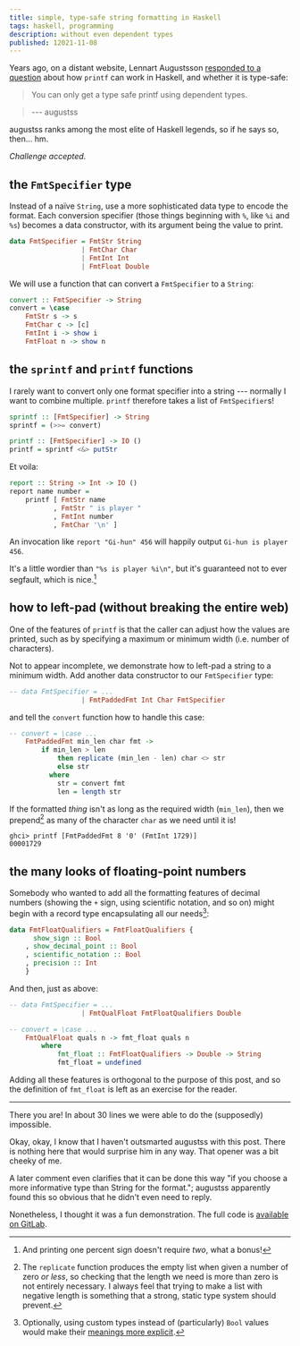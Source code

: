 ```yaml
---
title: simple, type-safe string formatting in Haskell
tags: haskell, programming
description: without even dependent types
published: 12021-11-08
---
```


Years ago, on a distant website, Lennart Augustsson [responded to a question](https://stackoverflow.com/questions/7828072/how-does-haskell-printf-work) about how `printf` can work in Haskell, and whether it is type-safe:

> You can only get a type safe printf using dependent types.

> --- augustss

augustss ranks among the most elite of Haskell legends, so if he says so, then...  hm.

*Challenge accepted.*

## the `FmtSpecifier` type

Instead of a naïve `String`, use a more sophisticated data type to encode the format. Each conversion specifier (those things beginning with `%`, like `%i` and `%s`) becomes a data constructor, with its argument being the value to print.

```haskell
data FmtSpecifier = FmtStr String
                  | FmtChar Char
                  | FmtInt Int
                  | FmtFloat Double
```

We will use a function that can convert a `FmtSpecifier` to a `String`:

```haskell
convert :: FmtSpecifier -> String
convert = \case
    FmtStr s -> s
    FmtChar c -> [c]
    FmtInt i -> show i
    FmtFloat n -> show n
```

## the `sprintf` and `printf` functions

I rarely want to convert only one format specifier into a string --- normally I want to combine multiple. `printf` therefore takes a list of `FmtSpecifier`s!

```haskell
sprintf :: [FmtSpecifier] -> String
sprintf = (>>= convert)

printf :: [FmtSpecifier] -> IO ()
printf = sprintf <&> putStr
```

Et voila:

```haskell
report :: String -> Int -> IO ()
report name number =
    printf [ FmtStr name
           , FmtStr " is player "
           , FmtInt number
           , FmtChar '\n' ]
```

An invocation like `report "Gi-hun" 456` will happily output `Gi-hun is player 456`.

It's a little wordier than `"%s is player %i\n"`, but it's guaranteed not to ever segfault, which is nice.[^percent]

## how to left-pad (without breaking the entire web)

One of the features of `printf` is that the caller can adjust how the values are printed, such as by specifying a maximum or minimum width (i.e. number of characters).

Not to appear incomplete, we demonstrate how to left-pad a string to a minimum width. Add another data constructor to our `FmtSpecifier` type:

```haskell
-- data FmtSpecifier = ...
                  | FmtPaddedFmt Int Char FmtSpecifier
```

and tell the `convert` function how to handle this case:

```haskell
-- convert = \case ...
    FmtPaddedFmt min_len char fmt ->
        if min_len > len
            then replicate (min_len - len) char <> str
            else str
          where
            str = convert fmt
            len = length str
```

If the formatted *thing* isn't as long as the required width (`min_len`), then we prepend[^replicate] as many of the character `char` as we need until it is!

```
ghci> printf [FmtPaddedFmt 8 '0' (FmtInt 1729)]
00001729
```

## the many looks of floating-point numbers

Somebody who wanted to add all the formatting features of decimal numbers (showing the `+` sign, using scientific notation, and so on) might begin with a record type encapsulating all our needs[^bool-blindness]:

```haskell
data FmtFloatQualifiers = FmtFloatQualifiers {
      show_sign :: Bool
    , show_decimal_point :: Bool
    , scientific_notation :: Bool
    , precision :: Int
    }
```

And then, just as above:

```haskell
-- data FmtSpecifier = ...
                  | FmtQualFloat FmtFloatQualifiers Double
```

```haskell
-- convert = \case ...
    FmtQualFloat quals n -> fmt_float quals n
        where
            fmt_float :: FmtFloatQualifiers -> Double -> String
            fmt_float = undefined
```

Adding all these features is orthogonal to the purpose of this post, and so the definition of `fmt_float` is left as an exercise for the reader.

---

There you are! In about 30 lines we were able to do the (supposedly) impossible.

Okay, okay, I know that I haven't outsmarted augustss with this post. There is nothing here that would surprise him in any way. That opener was a bit cheeky of me.

A later comment even clarifies that it can be done this way "if you choose a more informative type than String for the format."; augustss apparently found this so obvious that he didn't even need to reply.

Nonetheless, I thought it was a fun demonstration. The full code is [available on GitLab](https://gitlab.com/danso/blog-extras/-/blob/main/TypedPrintf.hs).

[//]: # (footnotes)

[^percent]: And printing one percent sign doesn't require *two*, what a bonus!

[^replicate]: The `replicate` function produces the empty list when given a number of zero *or less*, so checking that the length we need is more than zero is not entirely necessary. I always feel that trying to make a list with negative length is something that a strong, static type system should prevent.

[^bool-blindness]: Optionally, using custom types instead of (particularly) `Bool` values would make their [meanings more explicit](https://existentialtype.wordpress.com/2011/03/15/boolean-blindness/).
